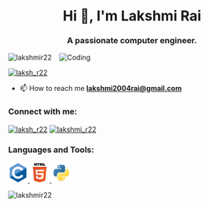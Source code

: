 <h1 align="center">Hi 👋, I'm Lakshmi Rai</h1>
<h3 align="center">A passionate computer engineer.</h3>
<img align="right" alt="Coding" width="400" src="https://mir-s3-cdn-cf.behance.net/project_modules/disp/601014116770475.6068beff4640a.gif">

<p align="left"> <img src="https://komarev.com/ghpvc/?username=lakshmir22&label=Profile%20views&color=0e75b6&style=flat" alt="lakshmir22" /> </p>

<p align="left"> <a href="https://twitter.com/laksh_r22" target="blank"><img src="https://img.shields.io/twitter/follow/laksh_r22?logo=twitter&style=for-the-badge" alt="laksh_r22" /></a> </p>

- 📫 How to reach me **lakshmi2004rai@gmail.com**

<h3 align="left">Connect with me:</h3>
<p align="left">
<a href="https://twitter.com/laksh_r22" target="blank"><img align="center" src="https://raw.githubusercontent.com/rahuldkjain/github-profile-readme-generator/master/src/images/icons/Social/twitter.svg" alt="laksh_r22" height="30" width="40" /></a>
<a href="https://instagram.com/lakshmi_r22" target="blank"><img align="center" src="https://raw.githubusercontent.com/rahuldkjain/github-profile-readme-generator/master/src/images/icons/Social/instagram.svg" alt="lakshmi_r22" height="30" width="40" /></a>
</p>

<h3 align="left">Languages and Tools:</h3>
<p align="left"> <a href="https://www.cprogramming.com/" target="_blank" rel="noreferrer"> <img src="https://raw.githubusercontent.com/devicons/devicon/master/icons/c/c-original.svg" alt="c" width="40" height="40"/> </a> <a href="https://www.w3.org/html/" target="_blank" rel="noreferrer"> <img src="https://raw.githubusercontent.com/devicons/devicon/master/icons/html5/html5-original-wordmark.svg" alt="html5" width="40" height="40"/> </a> <a href="https://www.python.org" target="_blank" rel="noreferrer"> <img src="https://raw.githubusercontent.com/devicons/devicon/master/icons/python/python-original.svg" alt="python" width="40" height="40"/> </a> </p>

<p><img align="left" src="https://github-readme-stats.vercel.app/api/top-langs?username=lakshmir22&show_icons=true&locale=en&layout=compact" alt="lakshmir22" /></p>
